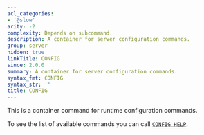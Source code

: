 ```yaml
---
acl_categories:
- '@slow'
arity: -2
complexity: Depends on subcommand.
description: A container for server configuration commands.
group: server
hidden: true
linkTitle: CONFIG
since: 2.0.0
summary: A container for server configuration commands.
syntax_fmt: CONFIG
syntax_str: ''
title: CONFIG
---
```

This is a container command for runtime configuration commands.

To see the list of available commands you can call [`CONFIG HELP`](/commands/config-help).
